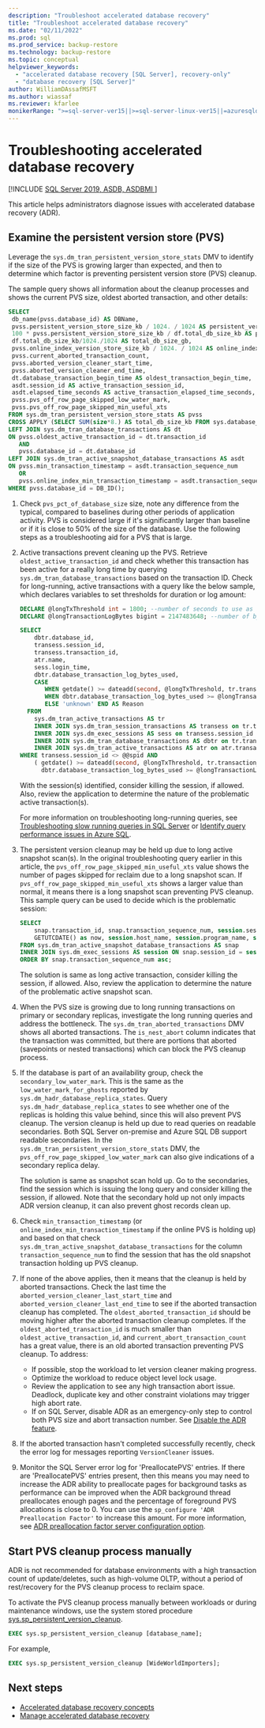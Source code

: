 ```yaml
---
description: "Troubleshoot accelerated database recovery"
title: "Troubleshoot accelerated database recovery"
ms.date: "02/11/2022"
ms.prod: sql
ms.prod_service: backup-restore
ms.technology: backup-restore
ms.topic: conceptual
helpviewer_keywords: 
  - "accelerated database recovery [SQL Server], recovery-only"
  - "database recovery [SQL Server]"
author: WilliamDAssafMSFT
ms.author: wiassaf
ms.reviewer: kfarlee
monikerRange: ">=sql-server-ver15||>=sql-server-linux-ver15||=azuresqldb-mi-current||=azuresqldb-current"
---
```

# Troubleshooting accelerated database recovery

[!INCLUDE [SQL Server 2019, ASDB, ASDBMI ](../includes/applies-to-version/sqlserver2019-asdb-asdbmi.md)]

This article helps administrators diagnose issues with accelerated database recovery (ADR).

## Examine the persistent version store (PVS)

Leverage the `sys.dm_tran_persistent_version_store_stats` DMV to identify if the size of the PVS is growing larger than expected, and then to determine which factor is preventing persistent version store (PVS) cleanup.

The sample query shows all information about the cleanup processes and shows the current PVS size, oldest aborted transaction, and other details:

```sql
SELECT
 db_name(pvss.database_id) AS DBName,
 pvss.persistent_version_store_size_kb / 1024. / 1024 AS persistent_version_store_size_gb,
 100 * pvss.persistent_version_store_size_kb / df.total_db_size_kb AS pvs_pct_of_database_size,
 df.total_db_size_kb/1024./1024 AS total_db_size_gb,
 pvss.online_index_version_store_size_kb / 1024. / 1024 AS online_index_version_store_size_gb,
 pvss.current_aborted_transaction_count,
 pvss.aborted_version_cleaner_start_time,
 pvss.aborted_version_cleaner_end_time,
 dt.database_transaction_begin_time AS oldest_transaction_begin_time,
 asdt.session_id AS active_transaction_session_id,
 asdt.elapsed_time_seconds AS active_transaction_elapsed_time_seconds,
 pvss.pvs_off_row_page_skipped_low_water_mark,
 pvss.pvs_off_row_page_skipped_min_useful_xts
FROM sys.dm_tran_persistent_version_store_stats AS pvss
CROSS APPLY (SELECT SUM(size*8.) AS total_db_size_kb FROM sys.database_files WHERE [state] = 0 and [type] = 0 ) AS df 
LEFT JOIN sys.dm_tran_database_transactions AS dt
ON pvss.oldest_active_transaction_id = dt.transaction_id
   AND
   pvss.database_id = dt.database_id
LEFT JOIN sys.dm_tran_active_snapshot_database_transactions AS asdt
ON pvss.min_transaction_timestamp = asdt.transaction_sequence_num
   OR
   pvss.online_index_min_transaction_timestamp = asdt.transaction_sequence_num
WHERE pvss.database_id = DB_ID();
```

1. Check `pvs_pct_of_database_size` size, note any difference from the typical, compared to baselines during other periods of application activity. PVS is considered large if it's significantly larger than baseline or if it is close to 50% of the size of the database. Use the following steps as a troubleshooting aid for a PVS that is large.

2. Active transactions prevent cleaning up the PVS. Retrieve `oldest_active_transaction_id` and check whether this transaction has been active for a really long time by querying `sys.dm_tran_database_transactions` based on the transaction ID. Check for long-running, active transactions with a query like the below sample, which declares variables to set thresholds for duration or log amount:

    ```sql
    DECLARE @longTxThreshold int = 1800; --number of seconds to use as a duration threshold for long-running transactions
    DECLARE @longTransactionLogBytes bigint = 2147483648; --number of bytes to use as a log amount threshold for long-running transactions
    
    SELECT
        dbtr.database_id, 
        transess.session_id,  
        transess.transaction_id, 
        atr.name, 
        sess.login_time,  
        dbtr.database_transaction_log_bytes_used, 
        CASE
           WHEN getdate() >= dateadd(second, @longTxThreshold, tr.transaction_begin_time) then 'DurationThresholdExceeded' 
           WHEN dbtr.database_transaction_log_bytes_used >= @longTransactionLogBytes then 'LogThresholdExceeded' 
           ELSE 'unknown' END AS Reason 
      FROM
        sys.dm_tran_active_transactions AS tr  
        INNER JOIN sys.dm_tran_session_transactions AS transess on tr.transaction_id = transess.transaction_id  
        INNER JOIN sys.dm_exec_sessions AS sess on transess.session_id = sess.session_id 
        INNER JOIN sys.dm_tran_database_transactions AS dbtr on tr.transaction_id = dbtr.transaction_id 
        INNER JOIN sys.dm_tran_active_transactions AS atr on atr.transaction_id = transess.transaction_id 
    WHERE transess.session_id <> @@spid AND 
        ( getdate() >= dateadd(second, @longTxThreshold, tr.transaction_begin_time) OR
          dbtr.database_transaction_log_bytes_used >= @longTransactionLogBytes );
    ```
    
    With the session(s) identified, consider killing the session, if allowed. Also, review the application to determine the nature of the problematic active transaction(s).

    For more information on troubleshooting long-running queries, see [Troubleshooting slow running queries in SQL Server](/troubleshoot/sql/performance/troubleshoot-slow-running-queries) or [Identify query performance issues in Azure SQL](/azure/azure-sql/identify-query-performance-issues).

3. The persistent version cleanup may be held up due to long active snapshot scan(s). In the original troubleshooting query earlier in this article, the `pvs_off_row_page_skipped_min_useful_xts` value shows the number of pages skipped for reclaim due to a long snapshot scan. If `pvs_off_row_page_skipped_min_useful_xts` shows a larger value than normal, it means there is a long snapshot scan preventing PVS cleanup. This sample query can be used to decide which is the problematic session:

    ```sql
    SELECT 
        snap.transaction_id, snap.transaction_sequence_num, session.session_id, session.login_time, 
        GETUTCDATE() as now, session.host_name, session.program_name, session.login_name, session.last_request_start_time
    FROM sys.dm_tran_active_snapshot_database_transactions AS snap
    INNER JOIN sys.dm_exec_sessions AS session ON snap.session_id = session.session_id  
    ORDER BY snap.transaction_sequence_num asc;
    ```
    
    The solution is same as long active transaction, consider killing the session, if allowed. Also, review the application to determine the nature of the problematic active snapshot scan. 

4. When the PVS size is growing due to long running transactions on primary or secondary replicas, investigate the long running queries and address the bottleneck. The `sys.dm_tran_aborted_transactions` DMV shows all aborted transactions. The `is_nest_abort` column indicates that the transaction was committed, but there are portions that aborted (savepoints or nested transactions) which can block the PVS cleanup process. 

5. If the database is part of an availability group, check the `secondary_low_water_mark`. This is the same as the `low_water_mark_for_ghosts` reported by `sys.dm_hadr_database_replica_states`. Query `sys.dm_hadr_database_replica_states` to see whether one of the replicas is holding this value behind, since this will also prevent PVS cleanup. The version cleanup is held up due to read queries on readable secondaries. Both SQL Server on-premise and Azure SQL DB support readable secondaries. In the `sys.dm_tran_persistent_version_store_stats` DMV, the `pvs_off_row_page_skipped_low_water_mark` can also give indications of a secondary replica delay. 

    The solution is same as snapshot scan hold up. Go to the secondaries, find the session which is issuing the long query and consider killing the session, if allowed. Note that the secondary hold up not only impacts ADR version cleanup, it can also prevent ghost records clean up. 

6. Check `min_transaction_timestamp` (or `online_index_min_transaction_timestamp` if the online PVS is holding up) and based on that check `sys.dm_tran_active_snapshot_database_transactions` for the column `transaction_sequence_num` to find the session that has the old snapshot transaction holding up PVS cleanup.

7. If none of the above applies, then it means that the cleanup is held by aborted transactions. Check the last time the `aborted_version_cleaner_last_start_time`  and `aborted_version_cleaner_last_end_time` to see if the aborted transaction cleanup has completed. The `oldest_aborted_transaction_id` should be moving higher after the aborted transaction cleanup completes. If the `oldest_aborted_transaction_id` is much smaller than `oldest_active_transaction_id`, and `current_abort_transaction_count` has a great value, there is an old aborted transaction preventing PVS cleanup. To address:

    - If possible, stop the workload to let version cleaner making progress. 
    - Optimize the workload to reduce object level lock usage. 
    - Review the application to see any high transaction abort issue. Deadlock, duplicate key and other constraint violations may trigger high abort rate.  
    - If on SQL Server, disable ADR as an emergency-only step to control both PVS size and abort transaction number. See [Disable the ADR feature](accelerated-database-recovery-management.md#to-disable-the-adr-feature).

8. If the aborted transaction hasn't completed successfully recently, check the error log for messages reporting `VersionCleaner` issues.

9. Monitor the SQL Server error log for 'PreallocatePVS' entries. If there are 'PreallocatePVS' entries present, then this means you may need to increase the ADR ability to preallocate pages for background tasks as performance can be improved when the ADR background thread preallocates enough pages and the percentage of foreground PVS allocations is close to 0. You can use the `sp_configure 'ADR Preallocation Factor'` to increase this amount. For more information, see [ADR preallocation factor server configuration option](../database-engine/configure-windows/adr-preallocation-factor-server-configuration-option.md).

## Start PVS cleanup process manually

ADR is not recommended for database environments with a high transaction count of update/deletes, such as high-volume OLTP, without a period of rest/recovery for the PVS cleanup process to reclaim space.

To activate the PVS cleanup process manually between workloads or during maintenance windows, use the system stored procedure [sys.sp_persistent_version_cleanup](system-stored-procedures/sys-sp-persistent-version-cleanup-transact-sql.md). 

```sql
EXEC sys.sp_persistent_version_cleanup [database_name]; 
```

For example,

```sql
EXEC sys.sp_persistent_version_cleanup [WideWorldImporters];
```

## Next steps 

- [Accelerated database recovery concepts](accelerated-database-recovery-concepts.md)
- [Manage accelerated database recovery](accelerated-database-recovery-management.md)